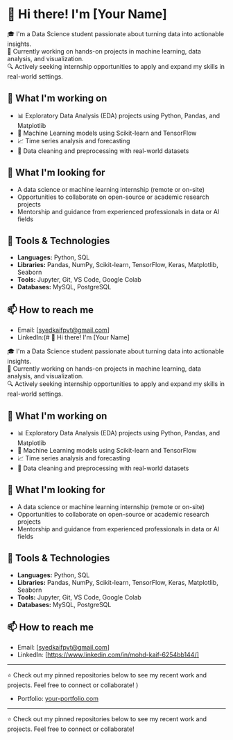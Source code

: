 # 👋 Hi there! I'm [Your Name]

🎓 I'm a Data Science student passionate about turning data into actionable insights.  
🚀 Currently working on hands-on projects in machine learning, data analysis, and visualization.  
🔍 Actively seeking internship opportunities to apply and expand my skills in real-world settings.

## 🧠 What I'm working on
- 📊 Exploratory Data Analysis (EDA) projects using Python, Pandas, and Matplotlib
- 🤖 Machine Learning models using Scikit-learn and TensorFlow
- 📈 Time series analysis and forecasting
- 🧹 Data cleaning and preprocessing with real-world datasets

## 💼 What I'm looking for
- A data science or machine learning internship (remote or on-site)
- Opportunities to collaborate on open-source or academic research projects
- Mentorship and guidance from experienced professionals in data or AI fields

## 🔧 Tools & Technologies
- **Languages:** Python, SQL
- **Libraries:** Pandas, NumPy, Scikit-learn, TensorFlow, Keras, Matplotlib, Seaborn
- **Tools:** Jupyter, Git, VS Code, Google Colab
- **Databases:** MySQL, PostgreSQL

## 📫 How to reach me
- Email: [syedkaifpvt@gmail.com]
- LinkedIn:(# 👋 Hi there! I'm [Your Name]

🎓 I'm a Data Science student passionate about turning data into actionable insights.  
🚀 Currently working on hands-on projects in machine learning, data analysis, and visualization.  
🔍 Actively seeking internship opportunities to apply and expand my skills in real-world settings.

## 🧠 What I'm working on
- 📊 Exploratory Data Analysis (EDA) projects using Python, Pandas, and Matplotlib
- 🤖 Machine Learning models using Scikit-learn and TensorFlow
- 📈 Time series analysis and forecasting
- 🧹 Data cleaning and preprocessing with real-world datasets

## 💼 What I'm looking for
- A data science or machine learning internship (remote or on-site)
- Opportunities to collaborate on open-source or academic research projects
- Mentorship and guidance from experienced professionals in data or AI fields

## 🔧 Tools & Technologies
- **Languages:** Python, SQL
- **Libraries:** Pandas, NumPy, Scikit-learn, TensorFlow, Keras, Matplotlib, Seaborn
- **Tools:** Jupyter, Git, VS Code, Google Colab
- **Databases:** MySQL, PostgreSQL

## 📫 How to reach me
- Email: [syedkaifpvt@gmail.com]
- LinkedIn: [https://www.linkedin.com/in/mohd-kaif-6254bb144/]

---

⭐ Check out my pinned repositories below to see my recent work and projects. Feel free to connect or collaborate!
)
- Portfolio: [your-portfolio.com](https://your-portfolio.com)

---

⭐ Check out my pinned repositories below to see my recent work and projects. Feel free to connect or collaborate!


<!---
itsmesmkaif/itsmesmkaif is a ✨ special ✨ repository because its `README.md` (this file) appears on your GitHub profile.
You can click the Preview link to take a look at your changes.
--->
